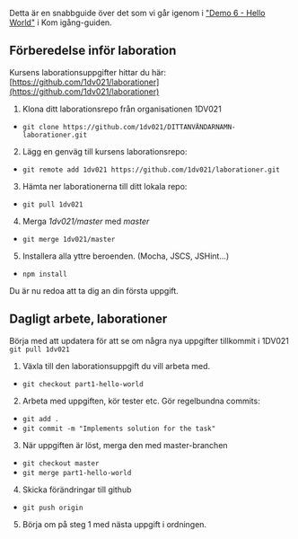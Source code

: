 Detta är en snabbguide över det som vi går igenom i ["Demo 6 - Hello World"](https://youtu.be/yFzyCLC53iA) i Kom igång-guiden.

## Förberedelse inför laboration
Kursens laborationsuppgifter hittar du här: [https://github.com/1dv021/laborationer](https://github.com/1dv021/laborationer)

1. Klona ditt laborationsrepo från organisationen 1DV021 
* `git clone https://github.com/1dv021/DITTANVÄNDARNAMN-laborationer.git`
2. Lägg en genväg till kursens laborationsrepo:
* `git remote add 1dv021 https://github.com/1dv021/laborationer.git`
3. Hämta ner laborationerna till ditt lokala repo:
* `git pull 1dv021`
4. Merga *1dv021/master* med *master*
* `git merge 1dv021/master`
5. Installera alla yttre beroenden. (Mocha, JSCS, JSHint...)
* `npm install`

Du är nu redoa att ta dig an din första uppgift.

## Dagligt arbete, laborationer

Börja med att updatera för att se om några nya uppgifter tillkommit i 1DV021
`git pull 1dv021`

1. Växla till den laborationsuppgift du vill arbeta med.
* `git checkout part1-hello-world`
2. Arbeta med uppgiften, kör tester etc. Gör regelbundna commits:
* `git add .`
* `git commit -m "Implements solution for the task"`
3. När uppgiften är löst, merga den med master-branchen
* `git checkout master`
* `git merge part1-hello-world`
4. Skicka förändringar till github
* `git push origin`
5. Börja om på steg 1 med nästa uppgift i ordningen.
